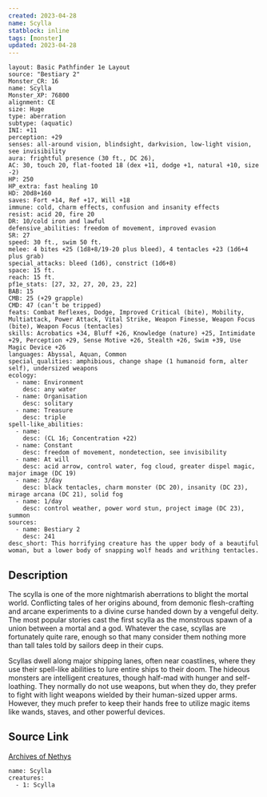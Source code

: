 ```yaml
---
created: 2023-04-28
name: Scylla
statblock: inline
tags: [monster]
updated: 2023-04-28
---
```

```statblock
layout: Basic Pathfinder 1e Layout
source: "Bestiary 2"
Monster_CR: 16
name: Scylla
Monster_XP: 76800
alignment: CE
size: Huge
type: aberration
subtype: (aquatic)
INI: +11
perception: +29
senses: all-around vision, blindsight, darkvision, low-light vision, see invisibility
aura: frightful presence (30 ft., DC 26),
AC: 30, touch 20, flat-footed 18 (dex +11, dodge +1, natural +10, size -2)
HP: 250
HP_extra: fast healing 10
HD: 20d8+160
saves: Fort +14, Ref +17, Will +18
immune: cold, charm effects, confusion and insanity effects
resist: acid 20, fire 20
DR: 10/cold iron and lawful
defensive_abilities: freedom of movement, improved evasion
SR: 27
speed: 30 ft., swim 50 ft.
melee: 4 bites +25 (1d8+8/19-20 plus bleed), 4 tentacles +23 (1d6+4 plus grab)
special_attacks: bleed (1d6), constrict (1d6+8)
space: 15 ft.
reach: 15 ft.
pf1e_stats: [27, 32, 27, 20, 23, 22]
BAB: 15
CMB: 25 (+29 grapple)
CMD: 47 (can’t be tripped)
feats: Combat Reflexes, Dodge, Improved Critical (bite), Mobility, Multiattack, Power Attack, Vital Strike, Weapon Finesse, Weapon Focus (bite), Weapon Focus (tentacles)
skills: Acrobatics +34, Bluff +26, Knowledge (nature) +25, Intimidate +29, Perception +29, Sense Motive +26, Stealth +26, Swim +39, Use Magic Device +26
languages: Abyssal, Aquan, Common
special_qualities: amphibious, change shape (1 humanoid form, alter self), undersized weapons
ecology:
  - name: Environment
    desc: any water
  - name: Organisation
    desc: solitary
  - name: Treasure
    desc: triple
spell-like_abilities:
  - name:
    desc: (CL 16; Concentration +22)
  - name: Constant
    desc: freedom of movement, nondetection, see invisibility
  - name: At will
    desc: acid arrow, control water, fog cloud, greater dispel magic, major image (DC 19)
  - name: 3/day
    desc: black tentacles, charm monster (DC 20), insanity (DC 23), mirage arcana (DC 21), solid fog
  - name: 1/day
    desc: control weather, power word stun, project image (DC 23), summon
sources:
  - name: Bestiary 2
    desc: 241
desc_short: This horrifying creature has the upper body of a beautiful woman, but a lower body of snapping wolf heads and writhing tentacles.
```
## Description
The scylla is one of the more nightmarish aberrations to blight the mortal world. Conflicting tales of her origins abound, from demonic flesh-crafting and arcane experiments to a divine curse handed down by a vengeful deity. The most popular stories cast the first scylla as the monstrous spawn of a union between a mortal and a god. Whatever the case, scyllas are fortunately quite rare, enough so that many consider them nothing more than tall tales told by sailors deep in their cups.

Scyllas dwell along major shipping lanes, often near coastlines, where they use their spell-like abilities to lure entire ships to their doom. The hideous monsters are intelligent creatures, though half-mad with hunger and self-loathing. They normally do not use weapons, but when they do, they prefer to fight with light weapons wielded by their human-sized upper arms. However, they much prefer to keep their hands free to utilize magic items like wands, staves, and other powerful devices.
## Source Link
[Archives of Nethys](https://aonprd.com/MonsterDisplay.aspx?ItemName=Scylla)
```encounter-table
name: Scylla
creatures:
  - 1: Scylla
```
